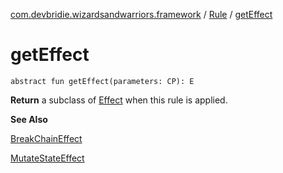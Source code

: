 [com.devbridie.wizardsandwarriors.framework](../index.md) / [Rule](index.md) / [getEffect](.)

# getEffect

`abstract fun getEffect(parameters: CP): E`

**Return**
a subclass of [Effect](../-effect/index.md) when this rule is applied.

**See Also**

[BreakChainEffect](../-break-chain-effect.md)

[MutateStateEffect](../-mutate-state-effect/index.md)

